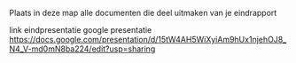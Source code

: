 Plaats in deze map alle documenten die deel uitmaken van je eindrapport

link eindpresentatie google presentatie
https://docs.google.com/presentation/d/15tW4AH5WiXyiAm9hUx1njehOJ8_N4_V-md0mN8ba224/edit?usp=sharing

